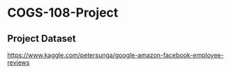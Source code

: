 # COGS-108-Project

## Project Dataset
https://www.kaggle.com/petersunga/google-amazon-facebook-employee-reviews
